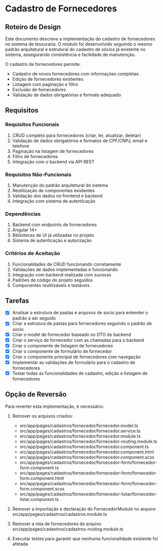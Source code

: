 # Cadastro de Fornecedores

## Roteiro de Design

Este documento descreve a implementação do cadastro de fornecedores no sistema de tesouraria. O módulo foi desenvolvido seguindo o mesmo padrão arquitetural e estrutural do cadastro de sócios já existente no sistema, assegurando consistência e facilidade de manutenção.

O cadastro de fornecedores permite:
- Cadastro de novos fornecedores com informações completas
- Edição de fornecedores existentes
- Listagem com paginação e filtro
- Exclusão de fornecedores
- Validação de dados obrigatórios e formato adequado

## Requisitos

### Requisitos Funcionais
1. CRUD completo para fornecedores (criar, ler, atualizar, deletar)
2. Validação de dados obrigatórios e formatos de CPF/CNPJ, email e telefone
3. Paginação na listagem de fornecedores
4. Filtro de fornecedores
5. Integração com o backend via API REST

### Requisitos Não-Funcionais
1. Manutenção do padrão arquitetural do sistema
2. Reutilização de componentes existentes
3. Validação dos dados no frontend e backend
4. Integração com sistema de autenticação

### Dependências
1. Backend com endpoints de fornecedores
2. Angular 14+
3. Bibliotecas de UI já utilizadas no projeto
4. Sistema de autenticação e autorização

### Critérios de Aceitação
1. Funcionalidades de CRUD funcionando corretamente
2. Validações de dados implementadas e funcionando
3. Integração com backend realizada com sucesso
4. Padrões de código do projeto seguidos
5. Componentes reutilizáveis e testáveis

## Tarefas

- [x] Analisar a estrutura de pastas e arquivos de socio para entender o padrão a ser seguido
- [x] Criar a estrutura de pastas para fornecedores seguindo o padrão de socio
- [x] Criar o model de fornecedor baseado no DTO do backend
- [x] Criar o serviço de fornecedor com as chamadas para o backend
- [x] Criar o componente de listagem de fornecedores
- [x] Criar o componente de formulário de fornecedor
- [x] Criar o componente principal de fornecedores com navegação
- [x] Implementar as validações de formulário para o cadastro de fornecedores
- [x] Testar todas as funcionalidades de cadastro, edição e listagem de fornecedores

## Opção de Reversão

Para reverter esta implementação, é necessário:

1. Remover os arquivos criados:
   - src/app/pages/cadastros/fornecedor/fornecedor.model.ts
   - src/app/pages/cadastros/fornecedor/fornecedor.service.ts
   - src/app/pages/cadastros/fornecedor/fornecedor.module.ts
   - src/app/pages/cadastros/fornecedor/fornecedor-routing.module.ts
   - src/app/pages/cadastros/fornecedor/fornecedor.component.ts
   - src/app/pages/cadastros/fornecedor/fornecedor.component.html
   - src/app/pages/cadastros/fornecedor/fornecedor.component.scss
   - src/app/pages/cadastros/fornecedor/fornecedor-form/fornecedor-form.component.ts
   - src/app/pages/cadastros/fornecedor/fornecedor-form/fornecedor-form.component.html
   - src/app/pages/cadastros/fornecedor/fornecedor-form/fornecedor-form.component.scss
   - src/app/pages/cadastros/fornecedor/fornecedor-listar/fornecedor-listar.component.ts

2. Remover a importação e declaração do FornecedorModule no arquivo src/app/pages/cadastros/cadastros.module.ts

3. Remover a rota de fornecedores do arquivo src/app/pages/cadastros/cadastros-routing.module.ts

4. Executar testes para garantir que nenhuma funcionalidade existente foi afetada